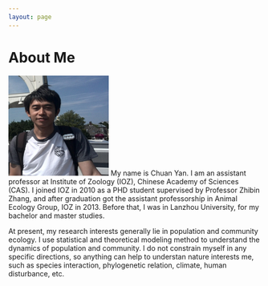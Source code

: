 ```yaml
---
layout: page
---
```


# About Me

<img src="/images/jasonansel3.jpg" class="floatpic" width="200" height="200">
My name is Chuan Yan.  I am an assistant professor at Institute of Zoology (IOZ), Chinese Academy of Sciences (CAS).
I joined IOZ in 2010 as a PHD student supervised by Professor Zhibin Zhang, and after graduation got the assistant professorship in Animal Ecology Group, IOZ in 2013.
Before that, I was in Lanzhou University, for my bachelor and master studies.

At present, my research interests generally lie in population and community ecology. I use statistical and theoretical modeling method to understand
the dynamics of population and community. I do not constrain myself in any specific directions, so anything can help to understan nature interests me, 
such as species interaction, phylogenetic relation, climate, human disturbance, etc. 


[IOZ]: http://www.ioz.ac.cn


